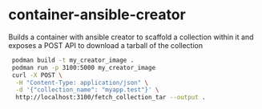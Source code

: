 # container-ansible-creator

Builds a container with ansible creator to scaffold a collection within it and exposes a POST API to download a tarball of the collection

```bash
 podman build -t my_creator_image .
 podman run -p 3100:5000 my_creator_image
 curl -X POST \
  -H "Content-Type: application/json" \
  -d '{"collection_name": "myapp.test"}' \
  http://localhost:3100/fetch_collection_tar --output .
```
